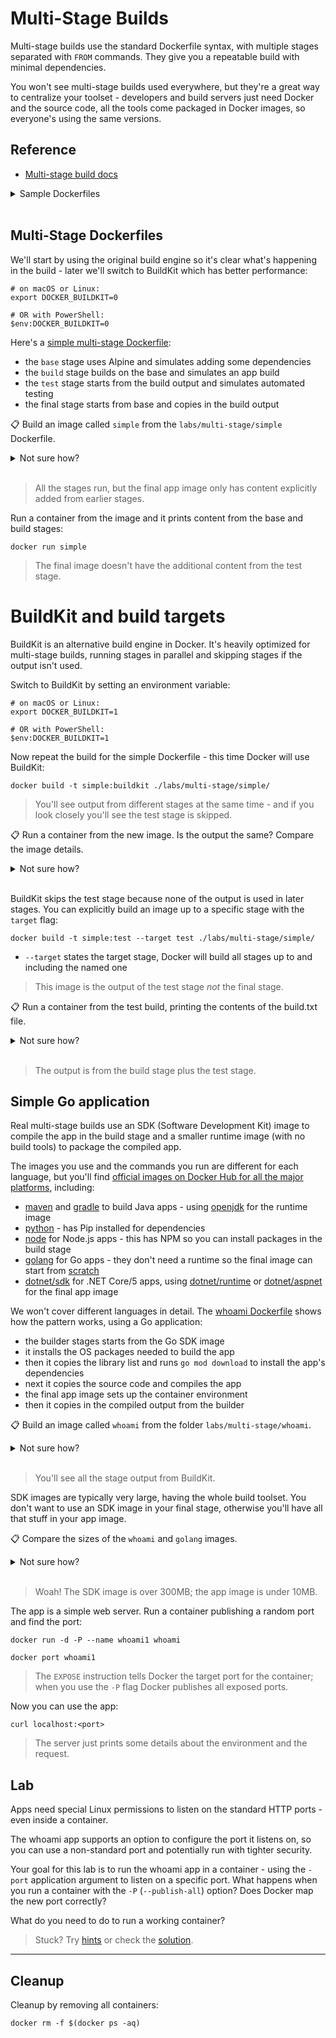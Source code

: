 # Multi-Stage Builds

Multi-stage builds use the standard Dockerfile syntax, with multiple stages separated with `FROM` commands. They give you a repeatable build with minimal dependencies.

You won't see multi-stage builds used everywhere, but they're a great way to centralize your toolset - developers and build servers just need Docker and the source code, all the tools come packaged in Docker images, so everyone's using the same versions.

## Reference

- [Multi-stage build docs](https://docs.docker.com/develop/develop-images/multistage-build/)

<details>
  <summary>Sample Dockerfiles</summary>

It's the standard `docker build` command for multi-stage builds. The Dockerfile syntax uses multiple `FROM` instructions; the patterns are the same for all languages, but the individual details are specific.

These are samples in the major languages:

- [Java app using Maven build](https://github.com/sixeyed/widgetario/blob/main/src/products-api/java/Dockerfile)
- [Go application using Go modules](https://github.com/sixeyed/widgetario/blob/main/src/stock-api/golang/Dockerfile)
- [.NET Core app using Alpine images](https://github.com/sixeyed/widgetario/blob/main/src/web/dotnet/Dockerfile)

</details><br/>

## Multi-Stage Dockerfiles

We'll start by using the original build engine so it's clear what's happening in the build - later we'll switch to BuildKit which has better performance:

```
# on macOS or Linux:
export DOCKER_BUILDKIT=0

# OR with PowerShell:
$env:DOCKER_BUILDKIT=0
```

Here's a [simple multi-stage Dockerfile](./simple/Dockerfile):

- the `base` stage uses Alpine and simulates adding some dependencies
- the `build` stage builds on the base and simulates an app build
- the `test` stage starts from the build output and simulates automated testing
- the final stage starts from base and copies in the build output

📋 Build an image called `simple` from the `labs/multi-stage/simple` Dockerfile.

<details>
  <summary>Not sure how?</summary>

```
# just a normal build:
docker build -t simple ./labs/multi-stage/simple/
```

</details><br/>

> All the stages run, but the final app image only has content explicitly added from earlier stages.

Run a container from the image and it prints content from the base and build stages:

```
docker run simple
```

> The final image doesn't have the additional content from the test stage.

# BuildKit and build targets

BuildKit is an alternative build engine in Docker. It's heavily optimized for multi-stage builds, running stages in parallel and skipping stages if the output isn't used.

Switch to BuildKit by setting an environment variable:

```
# on macOS or Linux:
export DOCKER_BUILDKIT=1

# OR with PowerShell: 
$env:DOCKER_BUILDKIT=1
```

Now repeat the build for the simple Dockerfile - this time Docker will use BuildKit:

```
docker build -t simple:buildkit ./labs/multi-stage/simple/
```

> You'll see output from different stages at the same time - and if you look closely you'll see the test stage is skipped.

📋 Run a container from the new image. Is the output the same? Compare the image details.

<details>
  <summary>Not sure how?</summary>

```
# run a container - the output is the same:
docker run simple:buildkit

# list images - they're the same size but not the same image:
docker image ls simple
```

</details><br/>

BuildKit skips the test stage because none of the output is used in later stages. You can explicitly build an image up to a specific stage with the `target` flag:

```
docker build -t simple:test --target test ./labs/multi-stage/simple/
```

- `--target` states the target stage, Docker will build all stages up to and including the named one

> This image is the output of the test stage *not* the final stage.

📋 Run a container from the test build, printing the contents of the build.txt file.

<details>
  <summary>Not sure how?</summary>

```
# no output here - the test stage has no CMD instruction
docker run simple:test

# run the cat command to see the output
docker run simple:test cat /build.txt
```

</details><br/>

> The output is from the build stage plus the test stage.


## Simple Go application

Real multi-stage builds use an SDK (Software Development Kit) image to compile the app in the build stage and a smaller runtime image (with no build tools) to package the compiled app.

The images you use and the commands you run are different for each language, but you'll find [official images on Docker Hub for all the major platforms](https://hub.docker.com/search?q=&type=image&image_filter=official&category=languages), including:

- [maven](https://hub.docker.com/_/maven) and [gradle](https://hub.docker.com/_/gradle) to build Java apps - using [openjdk]() for the runtime image
- [python](https://hub.docker.com/_/python) - has Pip installed for dependencies
- [node](https://hub.docker.com/_/node) for Node.js apps - this has NPM so you can install packages in the build stage
- [golang](https://hub.docker.com/_/golang) for Go apps - they don't need a runtime so the final image can start from [scratch](https://hub.docker.com/_/scratch)
- [dotnet/sdk](https://hub.docker.com/_/microsoft-dotnet-sdk/) for .NET Core/5 apps, using [dotnet/runtime](https://hub.docker.com/_/microsoft-dotnet-runtime/) or [dotnet/aspnet](https://hub.docker.com/_/microsoft-dotnet-aspnet/) for the final app image

We won't cover different languages in detail. The [whoami Dockerfile](./whoami/Dockerfile) shows how the pattern works, using a Go application:

- the builder stages starts from the Go SDK image
- it installs the OS packages needed to build the app
- then it copies the library list and runs `go mod download` to install the app's dependencies
- next it copies the source code and compiles the app
- the final app image sets up the container environment
- then it copies in the compiled output from the builder

📋 Build an image called `whoami` from the folder `labs/multi-stage/whoami`.

<details>
  <summary>Not sure how?</summary>

```
docker build -t whoami ./labs/multi-stage/whoami/
```

</details><br/>

> You'll see all the stage output from BuildKit.

SDK images are typically very large, having the whole build toolset. You don't want to use an SDK image in your final stage, otherwise you'll have all that stuff in your app image.

📋 Compare the sizes of the `whoami` and `golang` images.

<details>
  <summary>Not sure how?</summary>

```
docker pull golang:1.16.4-alpine

docker image ls -f reference=whoami -f reference=golang
```

</details><br/>

> Woah! The SDK image is over 300MB; the app image is under 10MB.


The app is a simple web server. Run a container publishing a random port and find the port:

```
docker run -d -P --name whoami1 whoami

docker port whoami1
```

> The `EXPOSE` instruction tells Docker the target port for the container; when you use the `-P` flag Docker publishes all exposed ports.

Now you can use the app:

```
curl localhost:<port>
```

> The server just prints some details about the environment and the request.

## Lab

Apps need special Linux permissions to listen on the standard HTTP ports - even inside a container.

The whoami app supports an option to configure the port it listens on, so you can use a non-standard port and potentially run with tighter security.

Your goal for this lab is to run the whoami app in a container - using the `-port` application argument to listen on a specific port. What happens when you run a container with the `-P` (`--publish-all`) option? Does Docker map the new port correctly?

What do you need to do to run a working container?

> Stuck? Try [hints](hints.md) or check the [solution](solution.md).

___
## Cleanup

Cleanup by removing all containers:

```
docker rm -f $(docker ps -aq)
```